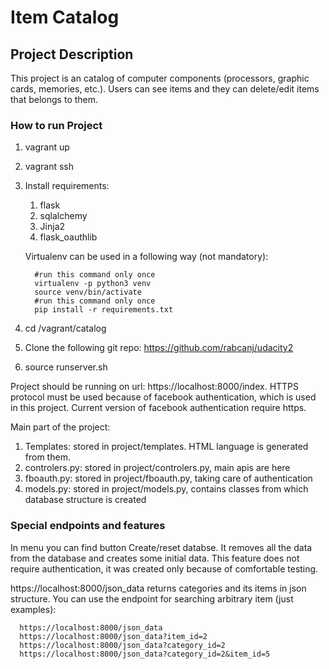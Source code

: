 # Item Catalog

## Project Description
This project is an catalog of computer components (processors, graphic cards, memories, etc.). Users can see items and they can delete/edit items that belongs to them.

### How to run Project
1. vagrant up
1. vagrant ssh
1. Install requirements:
   1. flask
   1. sqlalchemy
   1. Jinja2
   1. flask_oauthlib

   Virtualenv can be used in a following way (not mandatory):


         #run this command only once
         virtualenv -p python3 venv
         source venv/bin/activate
         #run this command only once
         pip install -r requirements.txt

4. cd /vagrant/catalog
1. Clone the following git repo: https://github.com/rabcanj/udacity2
1. source runserver.sh

Project should be running on url: https://localhost:8000/index. HTTPS protocol must be used because of  facebook authentication, which is used in this project. Current version of facebook authentication require https.

Main part of the project:

   1. Templates: stored in project/templates. HTML language is generated from them.
   1. controlers.py: stored in project/controlers.py, main apis are here
   1. fboauth.py: stored in project/fboauth.py, taking care of authentication
   1. models.py:  stored in project/models.py, contains classes from which database structure is created

### Special endpoints and features

In menu you can find button Create/reset databse. It removes all the data from the database and creates some initial data. This feature does not require authentication, it was created only because of comfortable testing.

https://localhost:8000/json_data returns categories and its items in json structure.
You can use the endpoint for searching arbitrary item (just examples):

      https://localhost:8000/json_data
      https://localhost:8000/json_data?item_id=2
      https://localhost:8000/json_data?category_id=2
      https://localhost:8000/json_data?category_id=2&item_id=5
